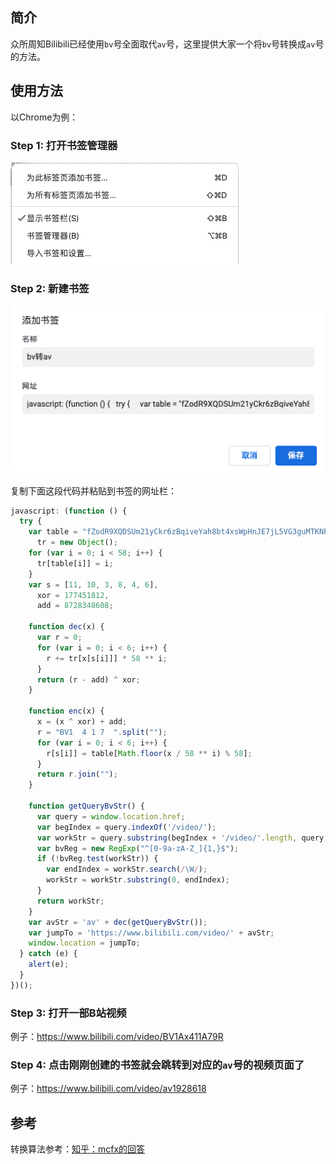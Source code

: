 ## 简介

众所周知Bilibili已经使用`bv`号全面取代`av`号，这里提供大家一个将`bv`号转换成`av`号的方法。

## 使用方法

以Chrome为例：

### Step 1: 打开书签管理器

![](书签管理器.png)

### Step 2: 新建书签

![](添加书签.png)

复制下面这段代码并粘贴到书签的网址栏：

```js
javascript: (function () {
  try {
    var table = "fZodR9XQDSUm21yCkr6zBqiveYah8bt4xsWpHnJE7jL5VG3guMTKNPAwcF",
      tr = new Object();
    for (var i = 0; i < 58; i++) {
      tr[table[i]] = i;
    }
    var s = [11, 10, 3, 8, 4, 6],
      xor = 177451812,
      add = 8728348608;

    function dec(x) {
      var r = 0;
      for (var i = 0; i < 6; i++) {
        r += tr[x[s[i]]] * 58 ** i;
      }
      return (r - add) ^ xor;
    }

    function enc(x) {
      x = (x ^ xor) + add;
      r = "BV1  4 1 7  ".split("");
      for (var i = 0; i < 6; i++) {
        r[s[i]] = table[Math.floor(x / 58 ** i) % 58];
      }
      return r.join("");
    }

    function getQueryBvStr() {
      var query = window.location.href;
      var begIndex = query.indexOf('/video/');
      var workStr = query.substring(begIndex + '/video/'.length, query.length);
      var bvReg = new RegExp("^[0-9a-zA-Z_]{1,}$");
      if (!bvReg.test(workStr)) {
        var endIndex = workStr.search(/\W/);
        workStr = workStr.substring(0, endIndex);
      }
      return workStr;
    }
    var avStr = 'av' + dec(getQueryBvStr());
    var jumpTo = 'https://www.bilibili.com/video/' + avStr;
    window.location = jumpTo;
  } catch (e) {
    alert(e);
  }
})();
```

### Step 3: 打开一部B站视频

例子：https://www.bilibili.com/video/BV1Ax411A79R

### Step 4: 点击刚刚创建的书签就会跳转到对应的`av`号的视频页面了

例子：https://www.bilibili.com/video/av1928618

## 参考

转换算法参考：[知乎：mcfx的回答](https://www.zhihu.com/question/381784377/answer/1099438784)